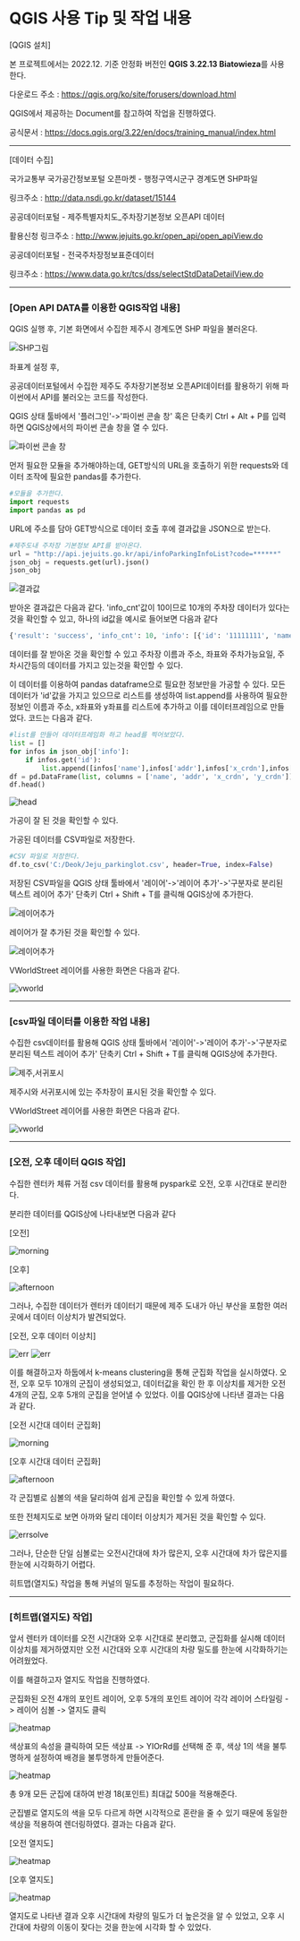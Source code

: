 # QGIS 사용 Tip 및 작업 내용
[QGIS 설치]

본 프로젝트에서는 2022.12. 기준 안정화 버전인 **QGIS 3.22.13 Biatowieza**를 사용한다.

다운로드 주소 : <https://qgis.org/ko/site/forusers/download.html>

QGIS에서 제공하는 Document를 참고하여 작업을 진행하였다.

공식문서 : <https://docs.qgis.org/3.22/en/docs/training_manual/index.html>
  
***
[데이터 수집]

국가교통부 국가공간정보포털 오픈마켓 - 행정구역시군구 경계도면 SHP파일 

링크주소 : <http://data.nsdi.go.kr/dataset/15144>
      
공공데이터포털 -  제주특별자치도_주차장기본정보 오픈API 데이터 

활용신청 링크주소 : <http://www.jejuits.go.kr/open_api/open_apiView.do>

공공데이터포털 - 전국주차장정보표준데이터

링크주소 : <https://www.data.go.kr/tcs/dss/selectStdDataDetailView.do>

***
### [Open API DATA를 이용한 QGIS작업 내용]

QGIS 실행 후, 기본 화면에서 수집한 제주시 경계도면 SHP 파일을 불러온다. 

![SHP그림](./img/SHP그림.png)

좌표계 설정 후,

공공데이터포털에서 수집한 제주도 주차장기본정보 오픈API데이터를 활용하기 위해 파이썬에서 API를 불러오는 코드를 작성한다.

QGIS 상태 툴바에서 '플러그인'->'파이썬 콘솔 창' 혹은 단축키 Ctrl + Alt + P를 입력하면 QGIS상에서의 파이썬 콘솔 창을 열 수 있다.

![파이썬 콘솔 창](./img/screenshot2.png)

먼저 필요한 모듈을 추가해야하는데, GET방식의 URL을 호출하기 위한 requests와 데이터 조작에 필요한 pandas를 추가한다.

```python
#모듈을 추가한다.
import requests
import pandas as pd
```

URL에 주소를 담아 GET방식으로 데이터 호출 후에 결과값을 JSON으로 받는다.

```python
#제주도내 주차장 기본정보 API를 받아온다.
url = "http://api.jejuits.go.kr/api/infoParkingInfoList?code=******"
json_obj = requests.get(url).json()
json_obj
```

![결과값](./img/screenshot3.png)

받아온 결과값은 다음과 같다. 'info_cnt'값이 10이므로 10개의 주차장 데이터가 있다는 것을 확인할 수 있고, 하나의 id값을 예시로 들어보면 다음과 같다

```python
{'result': 'success', 'info_cnt': 10, 'info': [{'id': '11111111', 'name': '서귀포매일올레시장', 'addr': '서귀포시 중앙로 62번길 18', 'x_crdn': 126.56326295, 'y_crdn': 33.25031562, 'park_day': '월화수목금토일', 'wkdy_strt': '090000', 'wkdy_end': '180000', 'lhdy_strt': '090000', 'lhdy_end': '180000', 'basic_time': 30, 'basic_fare': 1000, 'add_time': 15, 'add_fare': 500, 'whol_npls': 216}
```

데이터를 잘 받아온 것을 확인할 수 있고 주차장 이름과 주소, 좌표와 주차가능요일, 주차시간등의 데이터를 가지고 있는것을 확인할 수 있다.

이 데이터를 이용하여 pandas dataframe으로 필요한 정보만을 가공할 수 있다. 모든 데이터가 'id'값을 가지고 있으므로 리스트를 생성하여 list.append를 사용하여 필요한 정보인 이름과 주소, x좌표와 y좌표를 리스트에 추가하고 이를 데이터프레임으로 만들었다. 코드는 다음과 같다.

```python
#list를 만들어 데이터프레임화 하고 head를 찍어보았다.
list = []
for infos in json_obj['info']:
    if infos.get('id'):
        list.append([infos['name'],infos['addr'],infos['x_crdn'],infos['y_crdn']])
df = pd.DataFrame(list, columns = ['name', 'addr', 'x_crdn', 'y_crdn'])
df.head()
```

![head](./img/screenshot4.png)

가공이 잘 된 것을 확인할 수 있다.

가공된 데이터를 CSV파일로 저장한다.

```python
#CSV 파일로 저장한다.
df.to_csv('C:/Deok/Jeju_parkinglot.csv', header=True, index=False)
```

저장된 CSV파일을 QGIS 상태 툴바에서 '레이어'->'레이어 추가'->'구분자로 분리된 텍스트 레이어 추가' 단축키 Ctrl + Shift + T를 클릭해 QGIS상에 추가한다.

![레이어추가](./img/screenshot5.png)

레이어가 잘 추가된 것을 확인할 수 있다.

![레이어추가](./img/screenshot6.png)

VWorldStreet 레이어를 사용한 화면은 다음과 같다.

![vworld](./img/screenshot7.png)

***
### [csv파일 데이터를 이용한 작업 내용]

수집한 csv데이터를 활용해 QGIS 상태 툴바에서 '레이어'->'레이어 추가'->'구분자로 분리된 텍스트 레이어 추가' 단축키 Ctrl + Shift + T를 클릭해 QGIS상에 추가한다.

![제주,서귀포시](./img/screenshot8.png)

제주시와 서귀포시에 있는 주차장이 표시된 것을 확인할 수 있다.


VWorldStreet 레이어를 사용한 화면은 다음과 같다.

![vworld](./img/screenshot9.png)

***
### [오전, 오후 데이터 QGIS 작업]

수집한 렌터카 체류 거점 csv 데이터를 활용해 pyspark로 오전, 오후 시간대로 분리한다. 

분리한 데이터를 QGIS상에 나타내보면 다음과 같다

[오전]

![morning](./img/ex3.png)

[오후]

![afternoon](./img/ex1.png)

그러나, 수집한 데이터가 렌터카 데이터기 때문에 제주 도내가 아닌 부산을 포함한 여러 곳에서 데이터 이상치가 발견되었다.

[오전, 오후 데이터 이상치]

![err](./img/ex2.png)
![err](./img/ex4.png)

이를 해결하고자 하둡에서 k-means clustering을 통해 군집화 작업을 실시하였다. 오전, 오후 모두 10개의 군집이 생성되었고, 데이터값을 확인 한 후 이상치를 제거한 오전 4개의 군집, 오후 5개의 군집을 얻어낼 수 있었다. 이를 QGIS상에 나타낸 결과는 다음과 같다.

[오전 시간대 데이터 군집화]

![morning](./img/Morning.png)

[오후 시간대 데이터 군집화]

![afternoon](./img/Afternoon.png)

각 군집별로 심볼의 색을 달리하여 쉽게 군집을 확인할 수 있게 하였다.

또한 전체지도로 보면 아까와 달리 데이터 이상치가 제거된 것을 확인할 수 있다.

![errsolve](./img/ex5.png)

그러나, 단순한 단일 심볼로는 오전시간대에 차가 많은지, 오후 시간대에 차가 많은지를 한눈에 시각화하기 어렵다.

히트맵(열지도) 작업을 통해 커널의 밀도를 추정하는 작업이 필요하다.

***
### [히트맵(열지도) 작업]

앞서 렌터카 데이터를 오전 시간대와 오후 시간대로 분리했고, 군집화를 실시해 데이터 이상치를 제거하였지만 오전 시간대와 오후 시간대의 차량 밀도를 한눈에 시각화하기는 어려웠었다.

이를 해결하고자 열지도 작업을 진행하였다. 

군집화된 오전 4개의 포인트 레이어, 오후 5개의 포인트 레이어 각각 레이어 스타일링 -> 레이어 심볼 -> 열지도 클릭

![heatmap](./img/ex6.png)

색상표의 속성을 클릭하여 모든 색상표 -> YIOrRd를 선택해 준 후, 색상 1의 색을 불투명하게 설정하여 배경을 불투명하게 만들어준다.

![heatmap](./img/ex7.png)

총 9개 모든 군집에 대하여 반경 18(포인트) 최대값 500을 적용해준다.

군집별로 열지도의 색을 모두 다르게 하면 시각적으로 혼란을 줄 수 있기 때문에 동일한 색상을 적용하여 렌더링하였다. 결과는 다음과 같다.

[오전 열지도]

![heatmap](./img/hm.png)

[오후 열지도]

![heatmap](./img/ha.png)

열지도로 나타낸 결과 오후 시간대에 차량의 밀도가 더 높은것을 알 수 있었고, 오후 시간대에 차량의 이동이 잦다는 것을 한눈에 시각화 할 수 있었다.
